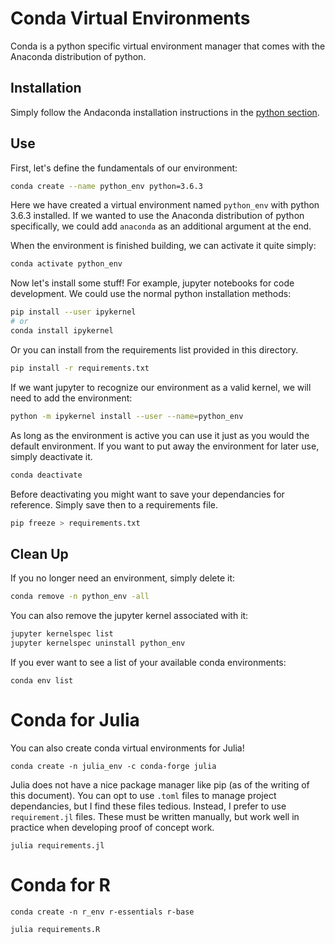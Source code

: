 # Conda Virtual Environments

Conda is a python specific virtual environment manager that comes with the Anaconda distribution of python.

## Installation

Simply follow the Andaconda installation instructions in the [python section](../../Python/README.md).

## Use

First, let's define the fundamentals of our environment:

~~~Bash
conda create --name python_env python=3.6.3
~~~

Here we have created a virtual environment named `python_env` with python 3.6.3 installed. If we wanted to use the Anaconda distribution of python specifically, we could add `anaconda` as an additional argument at the end.

When the environment is finished building, we can activate it quite simply:

~~~Bash
conda activate python_env
~~~

Now let's install some stuff! For example, jupyter notebooks for code development. We could use the normal python installation methods:

~~~Bash
pip install --user ipykernel
# or
conda install ipykernel
~~~

Or you can install from the requirements list provided in this directory.

~~~Bash
pip install -r requirements.txt
~~~

If we want jupyter to recognize our environment as a valid kernel, we will need to add the environment:

~~~Bash
python -m ipykernel install --user --name=python_env
~~~

As long as the environment is active you can use it just as you would the default environment. If you want to put away the environment for later use, simply deactivate it.

~~~Bash
conda deactivate
~~~

Before deactivating you might want to save your dependancies for reference. Simply save then to a requirements file.

~~~Bash
pip freeze > requirements.txt
~~~

## Clean Up

If you no longer need an environment, simply delete it:

~~~Bash
conda remove -n python_env -all
~~~

You can also remove the jupyter kernel associated with it:

~~~Bash
jupyter kernelspec list
jupyter kernelspec uninstall python_env
~~~

If you ever want to see a list of your available conda environments:

```
conda env list
```

# Conda for Julia

You can also create conda virtual environments for Julia!

```
conda create -n julia_env -c conda-forge julia
```

Julia does not have a nice package manager like pip (as of the writing of this document). You can opt to use `.toml` files to manage project dependancies, but I find these files tedious. Instead, I prefer to use `requirement.jl` files. These must be written manually, but work well in practice when developing proof of concept work.

```
julia requirements.jl
```

# Conda for R

```
conda create -n r_env r-essentials r-base
```

```
julia requirements.R
```
